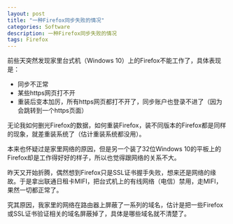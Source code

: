 ```yaml
---
layout: post
title: "一种Firefox同步失败的情况"
categories: Software
description: 一种Firefox同步失败的情况
tags: Firefox
---
```


前些天突然发现家里台式机（Windows 10）上的Firefox不能工作了，具体表现是：

* 同步不正常
* 某些https网页打不开
* 重装后变本加厉，所有https网页都打不开了，同步账户也登录不进了（因为会跳转到一个https页面）

无论我如何删光Firefox的数据，如何重装Firefox，装不同版本的Firefox都是同样的现象，就差重装系统了（估计重装系统都没用）。

本来也怀疑过是家里网络的原因，但是另一个装了32位Windows 10的平板上的Firefox却是工作得好好的样子，所以也觉得跟网络的关系不大。

昨天又开始折腾，偶然想到Firefox只是SSL证书握手失败，想来还是网络的缘故。于是拿出联通日租卡MIFI，把台式机上的有线网络（电信）禁用，走MIFI，果然一切都正常了。

究其原因，我家里的网络在路由器上屏蔽了一系列的域名，估计是把一些Firefox或SSL证书验证相关的域名屏蔽掉了，具体是哪些域名就不清楚了。